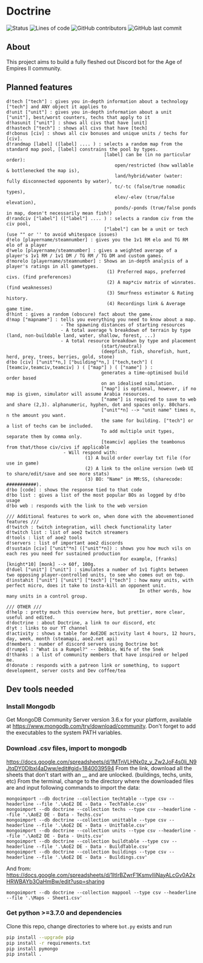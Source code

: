 # Doctrine
![Status](https://img.shields.io/badge/Status-In_Development-blue?style=flat-square) ![Lines of code](https://img.shields.io/tokei/lines/github/Amalgamator/Doctrine?style=flat-square) ![GitHub contributors](https://img.shields.io/github/contributors/Amalgamator/Doctrine?style=flat-square) ![GitHub last commit](https://img.shields.io/github/last-commit/Amalgamator/Doctrine?style=flat-square) 

## About
This project aims to build a fully fleshed out Discord bot for the Age of Empires II community.

## Planned features
```
d!tech ["tech"] : gives you in-depth information about a technology ["tech"] and ANY object it applies to
d!unit ["unit"] : gives you in-depth information about a unit ["unit"], best/worst counters, techs that apply to it
d!hasunit ["unit"] : shows all civs that have [unit]
d!hastech ["tech"] : shows all civs that have [tech]
d!cbonus [civ] : shows all civ bonuses and unique units / techs for [civ].
d!randmap [label] ([label] .... ) : selects a random map from the standard map pool, [label] constrains the pool by types. 
                                    [label] can be (in no particular order): 
                                        open/restricted (how wallable & bottlenecked the map is), 
                                        land/hybrid/water (water: fully disconnected opponents by water), 
                                        tc/-tc (false/true nomadic types), 
                                        elev/-elev (true/false elevation), 
                                        ponds/-ponds (true/false ponds in map, doesn't necessarily mean fish!)
d!randciv ["label"] (["label"] .... ) : selects a random civ from the civ pool, 
                                    ["label"] can be a unit or tech (use "" or '' to avoid whitespace issues)
d!elo [playername/steamnumber] : gives you the 1v1 RM elo and TG RM elo of a player
d!welo [playername/steamnumber] : gives a weighted average of a player's 1v1 RM / 1v1 DM / TG RM / TG DM and custom games.
d!morelo [playername/steamnumber] : Shows an in-depth analysis of a player's ratings in all gametypes.
                                     (1) Preferred maps, preferred civs. (find preferences)
                                     (2) A map*civ matrix of winrates. (find weaknesses)
                                     (3) Smurfness estimator & Rating history.
                                     (4) Recordings link & Average game time.
d!hint : gives a random (obscure) fact about the game.
d!map ["mapname"] : tells you everything you need to know about a map.
                    - The spawning distances of starting resources
                    - A total average % breakdown of terrain by type (land, non-buildable land, water, shallow, forest, ...)
                    - A total resource breakdown by type and placement 
                                   (start/neutral) 
                                   (deepfish, fish, shorefish, hunt, herd, prey, trees, berries, gold, stone)
d!bo [civ] ["unit"*n,] ["building"*n,] ["tech,tech"] ( [teamciv,teamciv,teamciv] ) ( ["map"] ) ( ["name"] ) : 
                                   generates a time-optimised build order based 
                                   on an idealised simulation.
                                   ["map"] is optional, however, if no map is given, simulator will assume Arabia resources.
                                   ["name"] is required to save to web and share (2,3). alphanumeric, hyphen, dot and spaces only. 80chars.
                                   ["unit"*n] --> "unit name" times n, n the amount you want.
                                   the same for building. ["tech"] or a list of techs can be included.
                                   To add multiple unit types, separate them by comma only.
                                   [teamciv] applies the teambonus from that/those civ/civs if applicable
                     - Will respond with:
                             (1) A build order overlay txt file (for use in game)
                             (2) A link to the online version (web UI to share/edit/save and see more stats)
                             (3) BO: "Name" in MM:SS, (sharecode: ###########).
d!bo [code] : shows the response tied to that code
d!bo list : gives a list of the most popular BOs as logged by d!bo usage
d!bo web : responds with the link to the web version

/// Additional features to work on, when done with the abovementioned features ///
d!twitch : twitch integration, will check functionality later
d!twitch list : list of aoe2 twitch streamers
d!tools : list of aoe2 tools
d!servers : list of important aoe2 discords
d!sustain [civ] ["unit"*n] (["unit"*n]) : shows you how much vils on each res you need for sustained production
                                          For example, [franks] [knight*10] [monk] --> 60f, 100g.
d!duel ["unit"] ["unit"] : simulates a number of 1v1 fights between two opposing player-controlled units, to see who comes out on top.
d!instahit ["unit"] ["unit"] ["tech"] ["tech"] : how many units, with perfect micro, does it take to insta-kill an opponent unit. 
                                                 In other words, how many units in a control group.

/// OTHER ///
d!help : pretty much this overview here, but prettier, more clear, useful and edited.
d!doctrine : about Doctrine, a link to our discord, etc
d!yt : links to our YT channel
d!activity : shows a table for AoE2DE activity last 4 hours, 12 hours, day, week, month (steamapi, aoe2.net api) 
d!members : number of discord servers using Doctrine bot
d!rumpel : "What is a Rumpel?" -- Debbie, Wife of the Snek
d!thanks : a list of community members that have inspired or helped me.
d!donate : responds with a patreon link or something, to support development, server costs and Dev coffee/tea
```

## Dev tools needed

### Install Mongodb 
Get MongoDB Community Server version 3.6.x for your platform, available at https://www.mongodb.com/try/download/community. 
Don't forget to add the executables to the system PATH variables.

### Download .csv files, import to mongodb

https://docs.google.com/spreadsheets/d/1MTnVLHNx0z_y_Zw2JoF4s0li_N9JtqDY0Dlbxl4aDww/edit#gid=1840039594
From the link, download all the sheets that don't start with an __ and are unlocked. (buildings, techs, units, etc)
From the terminal, change to the directory where the downloaded files are and input following commands to import the data:

```
mongoimport --db doctrine --collection techtable --type csv --headerline --file '.\AoE2 DE - Data - TechTable.csv'
mongoimport --db doctrine --collection techs --type csv --headerline --file '.\AoE2 DE - Data - Techs.csv'
mongoimport --db doctrine --collection unittable --type csv --headerline --file '.\AoE2 DE - Data - UnitTable.csv'
mongoimport --db doctrine --collection units --type csv --headerline --file '.\AoE2 DE - Data - Units.csv'
mongoimport --db doctrine --collection buildtable --type csv --headerline --file '.\AoE2 DE - Data - BuildTable.csv'
mongoimport --db doctrine --collection buildings --type csv --headerline --file '.\AoE2 DE - Data - Buildings.csv'
```
And from: https://docs.google.com/spreadsheets/d/1ItIrBZwrF1KsmvlIiNayALcGv0A2xHRWBAYb3OaHmBw/edit?usp=sharing

```
mongoimport --db doctrine --collection mappool --type csv --headerline --file '.\Maps - Sheet1.csv'
```

### Get python >=3.7.0 and dependencies
Clone this repo, change directories to where `bot.py` exists and run 
```bash
pip install --upgrade pip
pip install -r requirements.txt
pip install pymongo
pip install .
```
